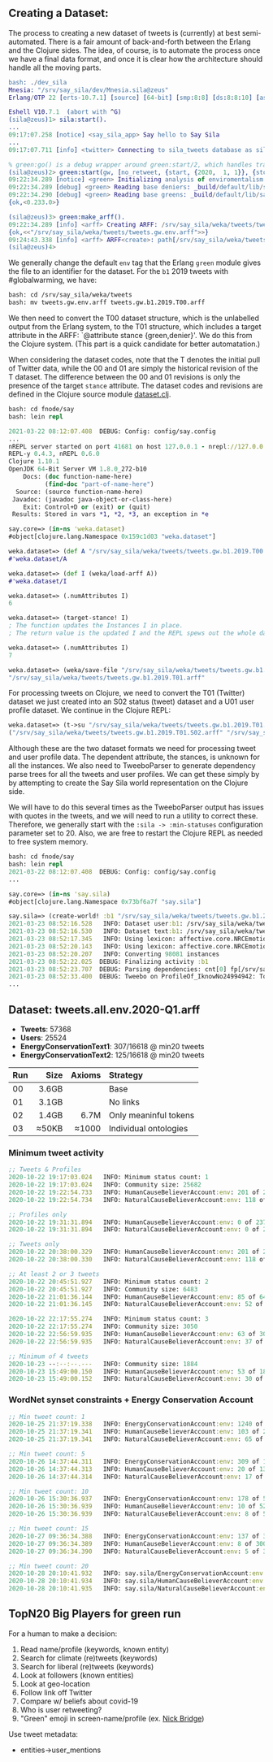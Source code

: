## Creating a Dataset:
The process to creating a new dataset of tweets is (currently) at best semi-automated.
There is a fair amount of back-and-forth between the Erlang and the Clojure sides.
The idea, of course, is to automate the process once we have a final data format,
and once it is clear how the architecture should handle all the moving parts.

```erlang
bash: ./dev_sila
Mnesia: "/srv/say_sila/dev/Mnesia.sila@zeus"
Erlang/OTP 22 [erts-10.7.1] [source] [64-bit] [smp:8:8] [ds:8:8:10] [async-threads:1] [hipe]

Eshell V10.7.1  (abort with ^G)
(sila@zeus)1> sila:start().
...
09:17:07.258 [notice] <say_sila_app> Say hello to Say Sila
...
09:17:07.711 [info] <twitter> Connecting to sila_tweets database as sila@zeus.dendrown.net

% green:go() is a debug wrapper around green:start/2, which handles tracker and options for you.
(sila@zeus)2> green:start(gw, [no_retweet, {start, {2020,  1, 1}}, {stop, {2020, 12, 31}}]).
09:22:34.289 [notice] <green> Initializing analysis of enviromentalism
09:22:34.289 [debug] <green> Reading base deniers: _build/default/lib/say_sila/priv/resources/accounts/deniers.lst
09:22:34.290 [debug] <green> Reading base greens: _build/default/lib/say_sila/priv/resources/accounts/greens.lst
{ok,<0.233.0>}

(sila@zeus)3> green:make_arff().
09:22:34.289 [info] <arff> Creating ARFF: /srv/say_sila/weka/tweets/tweets.gw.env.arff
{ok,<<"/srv/say_sila/weka/tweets/tweets.gw.env.arff">>}
09:24:43.338 [info] <arff> ARFF<create>: path[/srv/say_sila/weka/tweets/tweets.gw.env.arff] stat[ok]
(sila@zeus)4>
```

We generally change the default `env` tag that the Erlang `green` module gives the file
to an identifier for the dataset.  For the `b1` 2019 tweets with  #globalwarming, we have:

```bash
bash: cd /srv/say_sila/weka/tweets
bash: mv tweets.gw.env.arff tweets.gw.b1.2019.T00.arff
```

We then need to convert the T00 dataset structure, which is the unlabelled output from the Erlang system,
to the T01 structure, which includes a target attribute in the ARFF: `@attribute stance {green,denier}'.
We do this from the Clojure system.  (This part is a quick candidate for better automatation.) 

When considering the dataset codes, note that the T denotes the initial pull of Twitter data, while
the 00 and 01 are simply the historical revision of the T dataset.  The difference between the 00 and 01
revisions is only the presence of the target `stance` attribute.  The dataset codes and revisions are
defined in the Clojure source module
[dataset.clj](https://github.com/dendrown/say_sila/blob/master/apps/say_sila/priv/fnode/say/src/weka/dataset.clj#L53).

```clojure
bash: cd fnode/say
bash: lein repl

2021-03-22 08:12:07.408  DEBUG: Config: config/say.config
...
nREPL server started on port 41681 on host 127.0.0.1 - nrepl://127.0.0.1:41681
REPL-y 0.4.3, nREPL 0.6.0
Clojure 1.10.1
OpenJDK 64-Bit Server VM 1.8.0_272-b10
    Docs: (doc function-name-here)
          (find-doc "part-of-name-here")
  Source: (source function-name-here)
 Javadoc: (javadoc java-object-or-class-here)
    Exit: Control+D or (exit) or (quit)
 Results: Stored in vars *1, *2, *3, an exception in *e

say.core=> (in-ns 'weka.dataset)
#object[clojure.lang.Namespace 0x159c1d03 "weka.dataset"]

weka.dataset=> (def A "/srv/say_sila/weka/tweets/tweets.gw.b1.2019.T00.arff")
#'weka.dataset/A

weka.dataset=> (def I (weka/load-arff A))
#'weka.dataset/I

weka.dataset=> (.numAttributes I)
6

weka.dataset=> (target-stance! I)
; The function updates the Instances I in place.
; The return value is the updated I and the REPL spews out the whole dataset.

weka.dataset=> (.numAttributes I)
7

weka.dataset=> (weka/save-file "/srv/say_sila/weka/tweets/tweets.gw.b1.2019.T01.arff" I)
"/srv/say_sila/weka/tweets/tweets.gw.b1.2019.T01.arff"

```

For processing tweets on Clojure, we need to convert the T01 (Twitter) dataset we just created
into an S02 status (tweet) dataset and a U01 user profile dataset.  We continue in the Clojure REPL:


```clojure
weka.dataset=> (t->su "/srv/say_sila/weka/tweets/tweets.gw.b1.2019.T01.arff")
("/srv/say_sila/weka/tweets/tweets.gw.b1.2019.T01.S02.arff" "/srv/say_sila/weka/tweets/tweets.gw.b1.2019.T01.U01.arff")
```

Although these are the two dataset formats we need for processing tweet and user profile data.
The dependent attribute, the stances, is unknown for all the instances.  We also need to TweeboParser
to generate dependency parse trees for all the tweets and user profiles.  We can get these simply by
by attempting to create the Say Sila world representation on the Clojure side.

We will have to do this several times as the TweeboParser output has issues with quotes in the tweets,
and we will need to run a utility to correct these.  Therefore, we generally start with the `:sila -> :min-statuses`
configuration parameter set to 20.  Also, we are free to restart the Clojure REPL as needed to free
system memory.

```clojure
bash: cd fnode/say
bash: lein repl
2021-03-22 08:12:07.408  DEBUG: Config: config/say.config
...

say.core=> (in-ns 'say.sila)
#object[clojure.lang.Namespace 0x73bf6a7f "say.sila"]

say.sila=> (create-world! :b1 "/srv/say_sila/weka/tweets/tweets.gw.b1.2019.T01.U01.arff" "/srv/say_sila/weka/tweets/tweets.gw.b1.2019.T01.S02.arff")
2021-03-23 08:52:16.528   INFO: Dataset user:b1: /srv/say_sila/weka/tweets/tweets.gw.b1.2019.T01.U01.arff
2021-03-23 08:52:16.530   INFO: Dataset text:b1: /srv/say_sila/weka/tweets/tweets.gw.b1.2019.T01.S02.arff
2021-03-23 08:52:17.345   INFO: Using lexicon: affective.core.NRCEmotionLexiconEvaluator
2021-03-23 08:52:20.143   INFO: Using lexicon: affective.core.NRCEmotionLexiconEvaluator
2021-03-23 08:52:20.207   INFO: Converting 98081 instances
2021-03-23 08:52:22.025  DEBUG: Finalizing activity :b1
2021-03-23 08:52:23.707  DEBUG: Parsing dependencies: cnt[0] fp[/srv/say_sila/tweebo/IK/ProfileOf_IknowNo24994942]
2021-03-23 08:52:33.400  DEBUG: Tweebo on ProfileOf_IknowNo24994942: Tokenized and tagged 1 tweets (6 tokens) in 0.5 seconds: 1.9 tweets/sec, 11.6 tokens/sec
...

```

## Dataset: tweets.all.env.2020-Q1.arff

- **Tweets**: 57368
- **Users**:  25524
- **EnergyConservationText1**:  307/16618 @ min20 tweets
- **EnergyConservationText2**:  125/16618 @ min20 tweets


|Run| Size  | Axioms | Strategy              |
|---| -----:| ------:|:--------------------- |
| 00| 3.6GB |        | Base                  |
| 01| 3.1GB |        | No links              |
| 02| 1.4GB |   6.7M | Only meaninful tokens |
| 03| ≈50KB | ≈1000  | Individual ontologies |


### Minimum tweet activity
```clojure
;; Tweets & Profiles
2020-10-22 19:17:03.024   INFO: Minimum status count: 1
2020-10-22 19:17:03.024   INFO: Community size: 25682
2020-10-22 19:22:54.733   INFO: HumanCauseBelieverAccount:env: 201 of 25682 (0.01%)
2020-10-22 19:22:54.734   INFO: NaturalCauseBelieverAccount:env: 118 of 25682 (0.00%)

;; Profiles only
2020-10-22 19:31:31.894   INFO: HumanCauseBelieverAccount:env: 0 of 23774 (0.00%)
2020-10-22 19:31:31.894   INFO: NaturalCauseBelieverAccount:env: 0 of 23774 (0.00%)

;; Tweets only
2020-10-22 20:38:00.329   INFO: HumanCauseBelieverAccount:env: 201 of 25682 (0.01%)
2020-10-22 20:38:00.330   INFO: NaturalCauseBelieverAccount:env: 118 of 25682 (0.00%)

;; At least 2 or 3 tweets
2020-10-22 20:45:51.927   INFO: Minimum status count: 2
2020-10-22 20:45:51.927   INFO: Community size: 6483
2020-10-22 21:01:36.144   INFO: HumanCauseBelieverAccount:env: 85 of 6483 (0.01%)
2020-10-22 21:01:36.145   INFO: NaturalCauseBelieverAccount:env: 52 of 6483 (0.01%)

2020-10-22 22:17:55.274   INFO: Minimum status count: 3
2020-10-22 22:17:55.274   INFO: Community size: 3050
2020-10-22 22:56:59.935   INFO: HumanCauseBelieverAccount:env: 63 of 3050 (0.02%)
2020-10-22 22:56:59.935   INFO: NaturalCauseBelieverAccount:env: 37 of 3050 (0.01%)

;; Minimum of 4 tweets
2020-10-23 --:--:--.---   INFO: Community size: 1884
2020-10-23 15:49:00.150   INFO: HumanCauseBelieverAccount:env: 53 of 1884 (0.03%)
2020-10-23 15:49:00.152   INFO: NaturalCauseBelieverAccount:env: 30 of 1884 (0.02%)
```

### WordNet synset constraints + Energy Conservation Account
```clojure
;; Min tweet count: 1
2020-10-25 21:37:19.338   INFO: EnergyConservationAccount:env: 1240 of 25682 (0.05%)
2020-10-25 21:37:19.341   INFO: HumanCauseBelieverAccount:env: 103 of 25682 (0.00%)
2020-10-25 21:37:19.341   INFO: NaturalCauseBelieverAccount:env: 65 of 25682 (0.00%)

;; Min tweet count: 5
2020-10-26 14:37:44.311   INFO: EnergyConservationAccount:env: 309 of 1317 (0.23%)
2020-10-26 14:37:44.313   INFO: HumanCauseBelieverAccount:env: 20 of 1317 (0.02%)
2020-10-26 14:37:44.314   INFO: NaturalCauseBelieverAccount:env: 17 of 1317 (0.01%)

;; Min tweet count: 10
2020-10-26 15:30:36.937   INFO: EnergyConservationAccount:env: 178 of 527 (0.34%)
2020-10-26 15:30:36.939   INFO: HumanCauseBelieverAccount:env: 10 of 527 (0.02%)
2020-10-26 15:30:36.939   INFO: NaturalCauseBelieverAccount:env: 8 of 527 (0.02%)

;; Min tweet count: 15
2020-10-27 09:36:34.388   INFO: EnergyConservationAccount:env: 137 of 300 (0.46%)
2020-10-27 09:36:34.389   INFO: HumanCauseBelieverAccount:env: 8 of 300 (0.03%)
2020-10-27 09:36:34.390   INFO: NaturalCauseBelieverAccount:env: 5 of 300 (0.02%)

;; Min tweet count: 20
2020-10-28 20:10:41.932   INFO: say.sila/EnergyConservationAccount:env: 118 of 226 (0.52%)
2020-10-28 20:10:41.934   INFO: say.sila/HumanCauseBelieverAccount:env: 7 of 226 (0.03%)
2020-10-28 20:10:41.935   INFO: say.sila/NaturalCauseBelieverAccount:env: 4 of 226 (0.02%)
```

## TopN20 Big Players for green run

For a human to make a decision:
1. Read name/profile (keywords, known entity)
2. Search for climate (re)tweets (keywords)
3. Search for liberal (re)tweets (keywords)
4. Look at followers (known entities)
5. Look at geo-location
6. Follow link off Twitter
7. Compare w/ beliefs about covid-19
8. Who is user retweeting?
9. "Green" emoji in screen-name/profile (ex. [Nick Bridge](https://twitter.com/FCOClimate))

Use tweet metadata:
- entities->user_mentions

